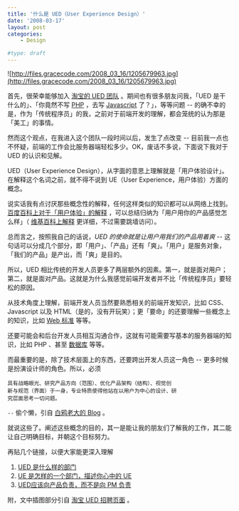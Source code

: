 ```yaml
---
title: '什么是 UED（User Experience Design）'
date: '2008-03-17'
layout: post
categories:
    - Design

#type: draft
---
```


![http://files.gracecode.com/2008_03_16/1205679963.jpg](http://files.gracecode.com/2008_03_16/1205679963.jpg)

首先，很荣幸能够加入 [淘宝的 UED 团队](http://ued.taobao.com) 。期间也有很多朋友问我，「UED 是干什么的」、「你竟然不写  [PHP](http://www.gracecode.com/Main/Category/38) ，去写  [Javascript](http://www.gracecode.com/Main/Category/2)  了？」，等等问题 -- 的确不幸的是，作为「传统程序员」的我，之前对于前端开发的理解，都会笼统的认为那是「美工」的事情。

然而这个观点，在我进入这个团队一段时间以后，发生了点改变 -- 目前我一点也不怀疑，前端的工作会比服务器端轻松多少。OK，废话不多说，下面说下我对于 UED 的认识和见解。

UED（User Experience Design），从字面的意思上理解就是「用户体验设计」。在解释这个名词之前，就不得不说到 UE（User Experience，用户体验）方面的概念。

说实话我有点讨厌那些概念性的解释，任何这样类似的知识都可以从网络上找到。 [百度百科上对于「用户体验」的解释](http://baike.baidu.com/view/529330.htm) ，可以总结归纳为「用户用你的产品感觉怎么样」（ [维基百科上解释](http://en.wikipedia.org/wiki/User_experience_design) 更详细，不过需要跳墙访问）。

总而言之，按照我自己的话说，_UED 的使命就是让用户用我们的产品用着爽_ -- 这句话可以分成几个部分，即「用户」、「产品」还有「爽」。「用户」是服务对象，「我们的产品」是产出，而「爽」是目的。

所以，UED 相比传统的开发人员更多了两层额外的因素。第一，就是面对用户；第二，就是面对产品。这就是为什么我感觉前端开发者并不比「传统程序员」要轻松的原因。

从技术角度上理解，前端开发人员当然要熟悉相关的前端开发知识，比如 CSS、Javascript 以及 HTML（是的，没有开玩笑）；更「要命」的还要理解一些概念上的知识，比如  [Web 标准]({{site.urls}}/posts/298/) 等等。

还要可能会和后台开发人员相互沟通合作，这就有可能需要写基本的服务器端的知识，比如 PHP 、甚至 [数据库](http://www.gracecode.com/Main/Category/112) 等等。

而最重要的是，除了技术层面上的东西，还要跨出开发人员这一角色 -- 更多时候是扮演设计师的角色。所以，必须

```
具有战略眼光、研究产品方向（范围）、优化产品架构（结构）、视觉创
新与规范（界面）于一身，专业特质使得他站在以用户为中心的设计、研
究层面思考一切问题。
```

`--` 偷个懒，引自 [白鸦老大的 Blog](http://uicom.net/blog/?p=459) 。

就说这些了。阐述这些概念的目的，其一是能让我的朋友们了解我的工作，其二能让自己明确目标，并朝这个目标努力。

再贴几个链接，以便大家能更深入理解

1.  [UED 是什么样的部门](http://hi.baidu.com/sunword/blog/item/ed0c888f701bd3eaf11f3642.html) 
2.  [UE 是怎样的一个部门，描述你心中的 UE](http://uicom.net/blog/?p=459) 
3.  [UED应该向产品负责，而不是向 PM 负责](http://hi.baidu.com/sandmax/blog/item/9fb0cd174e033e08c93d6d10.html) 

附，文中插图部分引自 [淘宝 UED 招聘页面](http://ued.taobao.com/job/) 。
